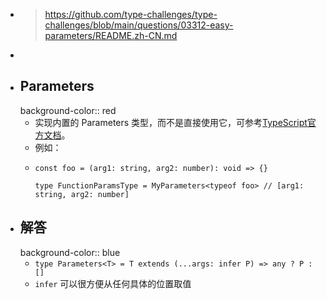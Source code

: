 - > https://github.com/type-challenges/type-challenges/blob/main/questions/03312-easy-parameters/README.zh-CN.md
-
- ## Parameters
  background-color:: red
	- 实现内置的 Parameters 类型，而不是直接使用它，可参考[TypeScript官方文档](https://www.typescriptlang.org/docs/handbook/utility-types.html#parameterstype)。
	- 例如：
	- ```
	  const foo = (arg1: string, arg2: number): void => {}
	  
	  type FunctionParamsType = MyParameters<typeof foo> // [arg1: string, arg2: number]
	  ```
- ## 解答
  background-color:: blue
	- `type Parameters<T> = T extends (...args: infer P) => any ? P : []`
	- `infer` 可以很方便从任何具体的位置取值